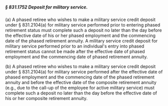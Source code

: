 ##### § 831.1752 Deposit for military service. #####

(a) A phased retiree who wishes to make a military service credit deposit under § 831.2104(a) for military service performed prior to entering phased retirement status must complete such a deposit no later than the day before the effective date of his or her phased employment and the commencing date of the phased retirement annuity. A military service credit deposit for military service performed prior to an individual's entry into phased retirement status cannot be made after the effective date of phased employment and the commencing date of phased retirement annuity.

(b) A phased retiree who wishes to make a military service credit deposit under § 831.2104(a) for military service performed after the effective date of phased employment and the commencing date of the phased retirement annuity and before the effective date of the composite retirement annuity (e.g., due to the call-up of the employee for active military service) must complete such a deposit no later than the day before the effective date of his or her composite retirement annuity.